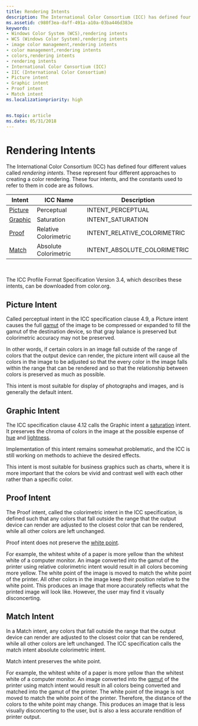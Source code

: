 ```yaml
---
title: Rendering Intents
description: The International Color Consortium (ICC) has defined four different values called rendering intents.
ms.assetid: c980f3ea-daff-491a-a10a-03ba446d383e
keywords:
- Windows Color System (WCS),rendering intents
- WCS (Windows Color System),rendering intents
- image color management,rendering intents
- color management,rendering intents
- colors,rendering intents
- rendering intents
- International Color Consortium (ICC)
- IIC (International Color Consortium)
- Picture intent
- Graphic intent
- Proof intent
- Match intent
ms.localizationpriority: high


ms.topic: article
ms.date: 05/31/2018
---
```


# Rendering Intents

The International Color Consortium (ICC) has defined four different values called *rendering intents*. These represent four different approaches to creating a color rendering. These four intents, and the constants used to refer to them in code are as follows.



| Intent                            | ICC Name              | Description                    |
|-----------------------------------|-----------------------|--------------------------------|
| [Picture](#-color-picture-intent) | Perceptual            | INTENT\_PERCEPTUAL             |
| [Graphic](#-color-graphic-intent) | Saturation            | INTENT\_SATURATION             |
| [Proof](#-color-proof-intent)     | Relative Colorimetric | INTENT\_RELATIVE\_COLORIMETRIC |
| [Match](#-color-match-intent)     | Absolute Colorimetric | INTENT\_ABSOLUTE\_COLORIMETRIC |



 

The ICC Profile Format Specification Version 3.4, which describes these intents, can be downloaded from color.org.

## Picture Intent

Called perceptual intent in the ICC specification clause 4.9, a Picture intent causes the full [gamut](./g.md) of the image to be compressed or expanded to fill the gamut of the destination device, so that gray balance is preserved but colorimetric accuracy may not be preserved.

In other words, if certain colors in an image fall outside of the range of colors that the output device can render, the picture intent will cause all the colors in the image to be adjusted so that the every color in the image falls within the range that can be rendered and so that the relationship between colors is preserved as much as possible.

This intent is most suitable for display of photographs and images, and is generally the default intent.

## Graphic Intent

The ICC specification clause 4.12 calls the Graphic intent a [saturation](s.md) intent. It preserves the chroma of colors in the image at the possible expense of [hue](h.md) and [lightness](l.md).

Implementation of this intent remains somewhat problematic, and the ICC is still working on methods to achieve the desired effects.

This intent is most suitable for business graphics such as charts, where it is more important that the colors be vivid and contrast well with each other rather than a specific color.

## Proof Intent

The Proof intent, called the colorimetric intent in the ICC specification, is defined such that any colors that fall outside the range that the output device can render are adjusted to the closest color that can be rendered, while all other colors are left unchanged.

Proof intent does not preserve the [white point](w.md).

For example, the whitest white of a paper is more yellow than the whitest white of a computer monitor. An image converted into the gamut of the printer using relative colorimetric intent would result in all colors becoming more yellow. The white point of the image is moved to match the white point of the printer. All other colors in the image keep their position relative to the white point. This produces an image that more accurately reflects what the printed image will look like. However, the user may find it visually disconcerting.

## Match Intent

In a Match intent, any colors that fall outside the range that the output device can render are adjusted to the closest color that can be rendered, while all other colors are left unchanged. The ICC specification calls the match intent absolute colorimetric intent.

Match intent preserves the white point.

For example, the whitest white of a paper is more yellow than the whitest white of a computer monitor. An image converted into the [gamut](./g.md) of the printer using match intent would result in all colors being converted and matched into the gamut of the printer. The white point of the image is not moved to match the white point of the printer. Therefore, the distance of the colors to the white point may change. This produces an image that is less visually disconcerting to the user, but is also a less accurate rendition of printer output.

 

 